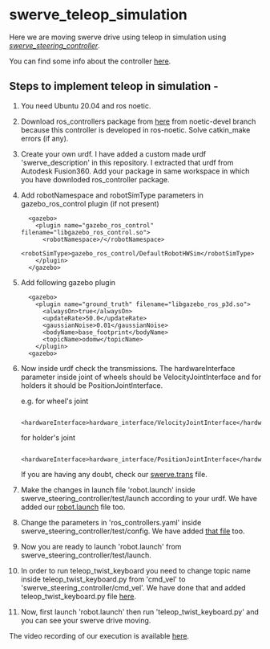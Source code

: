 # swerve_teleop_simulation

Here we are moving swerve drive using teleop in simulation using [*swerve_steering_controller*](https://github.com/MarkNaeem/ros_controllers/tree/noetic-devel/swerve_steering_controller).

You can find some info about the controller [here](https://discourse.ros.org/t/independent-swerve-steering-controller-for-ros-control/21534).

## Steps to implement teleop in simulation -
1. You need Ubuntu 20.04 and ros noetic.
2. Download ros_controllers package from [here](https://github.com/MarkNaeem/ros_controllers) from noetic-devel branch because this controller is developed in ros-noetic. Solve catkin_make errors (if any).
3. Create your own urdf. I have added a custom made urdf 'swerve_description' in this repository. I extracted that urdf from Autodesk Fusion360. Add your package in same workspace in which you have downloded ros_controller package.
4. Add robotNamespace and robotSimType parameters in gazebo_ros_control plugin (if not present)
    ```
      <gazebo>
        <plugin name="gazebo_ros_control" filename="libgazebo_ros_control.so">
          <robotNamespace>/</robotNamespace>
          <robotSimType>gazebo_ros_control/DefaultRobotHWSim</robotSimType>
        </plugin>
      </gazebo>
    ```
5. Add following gazebo plugin
    ```
      <gazebo>
        <plugin name="ground_truth" filename="libgazebo_ros_p3d.so">
          <alwaysOn>true</alwaysOn>
          <updateRate>50.0</updateRate>
          <gaussianNoise>0.01</gaussianNoise>
          <bodyName>base_footprint</bodyName>
          <topicName>odomw</topicName>
        </plugin>
      <gazebo>
    ```
6. Now inside urdf check the transmissions. The hardwareInterface parameter inside joint of wheels should be VelocityJointInterface and for holders it should be PositionJointInterface.
   
   e.g. for wheel's joint
   ```
    <hardwareInterface>hardware_interface/VelocityJointInterface</hardwareInterface>
   ```
   for holder's joint
   ```
    <hardwareInterface>hardware_interface/PositionJointInterface</hardwareInterface>
   ```
   If you are having any doubt, check our [swerve.trans](swerve_description/urdf/swerve.trans) file.
7. Make the changes in launch file 'robot.launch' inside swerve_steering_controller/test/launch according to your urdf. We have added our [robot.launch](robot.launch) file too.
8. Change the parameters in 'ros_controllers.yaml' inside swerve_steering_controller/test/config. We have added [that file](ros_controllers.yaml) too. 
9. Now you are ready to launch 'robot.launch' from swerve_steering_controller/test/launch.
10. In order to run teleop_twist_keyboard you need to change topic name inside teleop_twist_keyboard.py from 'cmd_vel' to 'swerve_steering_controller/cmd_vel'. We have done that and added teleop_twist_keyboard.py file [here](swerve_description/src/).
11. Now, first launch 'robot.launch' then run 'teleop_twist_keyboard.py' and you can see your swerve drive moving.

The video recording of our execution is available [here](https://drive.google.com/file/d/1kYHKWMpJTP2jgG3VVFELKF4HQYFddLgw/view?usp=sharing).
